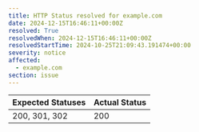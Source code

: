 ```yaml
---
title: HTTP Status resolved for example.com
date: 2024-12-15T16:46:11+00:00Z
resolved: True
resolvedWhen: 2024-12-15T16:46:11+00:00Z
resolvedStartTime: 2024-10-25T21:09:43.191474+00:00
severity: notice
affected:
  - example.com
section: issue
---
```


| Expected Statuses | Actual Status  |
|-------------------|----------------|
| 200, 301, 302 | 200 |
